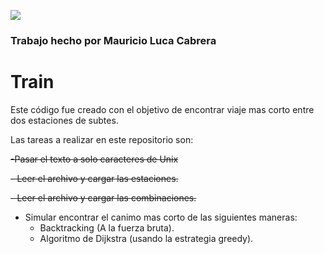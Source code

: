 ![](http://www.fi.uba.ar/sites/default/files/Logo%20FIUBA.jpg)
### Trabajo hecho por Mauricio Luca Cabrera


# Train

Este código fue creado con el objetivo de encontrar viaje mas corto entre dos estaciones de subtes.

Las tareas a realizar en este repositorio son:

  ~~-Pasar el texto a solo caracteres de Unix~~
  
  ~~- Leer el archivo y cargar las estaciones.~~
  
  ~~- Leer el archivo y cargar las combinaciones.~~
  
  - Simular encontrar el canimo mas corto de las siguientes maneras:
    - Backtracking (A la fuerza bruta).
    - Algoritmo de Dijkstra (usando la estrategia greedy).
